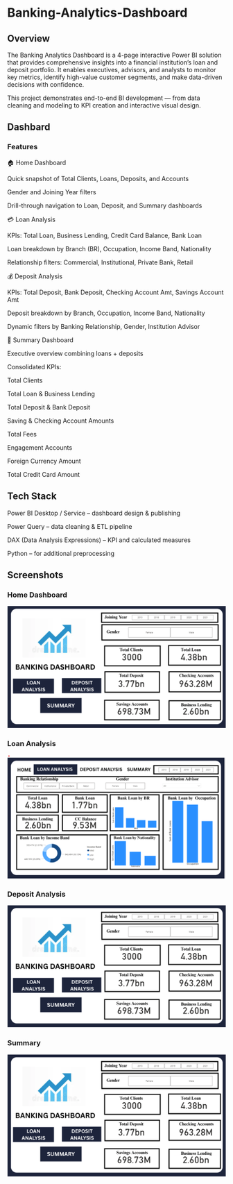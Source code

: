 # Banking-Analytics-Dashboard

## Overview

The Banking Analytics Dashboard is a 4-page interactive Power BI solution that provides comprehensive insights into a financial institution’s loan and deposit portfolio. It enables executives, advisors, and analysts to monitor key metrics, identify high-value customer segments, and make data-driven decisions with confidence.

This project demonstrates end-to-end BI development — from data cleaning and modeling to KPI creation and interactive visual design.



## Dashbard

### Features

🏠 Home Dashboard

Quick snapshot of Total Clients, Loans, Deposits, and Accounts

Gender and Joining Year filters

Drill-through navigation to Loan, Deposit, and Summary dashboards

💳 Loan Analysis

KPIs: Total Loan, Business Lending, Credit Card Balance, Bank Loan

Loan breakdown by Branch (BR), Occupation, Income Band, Nationality

Relationship filters: Commercial, Institutional, Private Bank, Retail

💰 Deposit Analysis

KPIs: Total Deposit, Bank Deposit, Checking Account Amt, Savings Account Amt

Deposit breakdown by Branch, Occupation, Income Band, Nationality

Dynamic filters by Banking Relationship, Gender, Institution Advisor

📑 Summary Dashboard

Executive overview combining loans + deposits

Consolidated KPIs:

Total Clients

Total Loan & Business Lending

Total Deposit & Bank Deposit

Saving & Checking Account Amounts

Total Fees

Engagement Accounts

Foreign Currency Amount

Total Credit Card Amount



## Tech Stack

Power BI Desktop / Service – dashboard design & publishing

Power Query – data cleaning & ETL pipeline

DAX (Data Analysis Expressions) – KPI and calculated measures

Python  – for additional preprocessing 


## Screenshots
### Home Dashboard
![image alt](https://github.com/Shwetha1010/Banking-Analytics-Dashboard/blob/16781f52097642a0f9227acd6d97e59144364d18/Homepage.png)



### Loan Analysis
![image alt](https://github.com/Shwetha1010/Banking-Analytics-Dashboard/blob/c6eb1058fdf361a08a9df602fcc092cd3b5183e4/Loan%20Analysis.png)

### Deposit Analysis
![image alt](https://github.com/Shwetha1010/Banking-Analytics-Dashboard/blob/16781f52097642a0f9227acd6d97e59144364d18/Homepage.png)

### Summary
![image alt](https://github.com/Shwetha1010/Banking-Analytics-Dashboard/blob/16781f52097642a0f9227acd6d97e59144364d18/Homepage.png)
